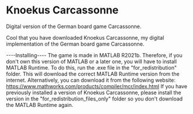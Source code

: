 # Knoekus Carcassonne
Digital version of the German board game Carcassonne.

Cool that you have downloaded Knoekus Carcassonne, my digital implementation of the German board game Carcassonne.

----Installing----
The game is made in MATLAB R2021b. Therefore, if you don't own this version of MATLAB or a later one, you will have to install MATLAB Runtime.
To do this, run the .exe file in the "for_redistribution" folder. This will download the correct MATLAB Runtime version from the internet. Alternatively, you can download it from the following website: 
    https://www.mathworks.com/products/compiler/mcr/index.html
If you have previously installed a version of Knoekus Carcassonne, please install the version in the "for_redistribution_files_only" folder so you don't download the MATLAB Runtime again.
